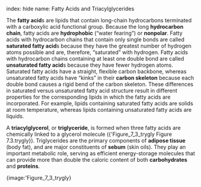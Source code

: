 index: hide
name: Fatty Acids and Triacylglycerides

The  **fatty acid**s are lipids that contain long-chain hydrocarbons terminated with a carboxylic acid functional group. Because the long  **hydrocarbon chain**, fatty acids are  **hydrophobic** (“water fearing”) or  **nonpolar**. Fatty acids with hydrocarbon chains that contain only single bonds are called  **saturated fatty acid**s because they have the greatest number of hydrogen atoms possible and are, therefore, “saturated” with hydrogen. Fatty acids with hydrocarbon chains containing at least one double bond are called  **unsaturated fatty acid**s because they have fewer hydrogen atoms. Saturated fatty acids have a straight, flexible carbon backbone, whereas unsaturated fatty acids have “kinks” in their  **carbon skeleton** because each double bond causes a rigid bend of the carbon skeleton. These differences in saturated versus unsaturated fatty acid structure result in different properties for the corresponding lipids in which the fatty acids are incorporated. For example, lipids containing saturated fatty acids are solids at room temperature, whereas lipids containing unsaturated fatty acids are liquids.

A  **triacylglycerol**, or  **triglyceride**, is formed when three fatty acids are chemically linked to a glycerol molecule ({'Figure_7_3_trygly Figure 7.3.trygly}). Triglycerides are the primary components of  **adipose tissue** (body fat), and are major constituents of  **sebum** (skin oils). They play an important metabolic role, serving as efficient energy-storage molecules that can provide more than double the caloric content of both  **carbohydrates** and  **proteins**.


{image:'Figure_7_3_trygly}
        
